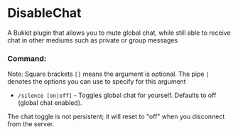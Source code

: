 # DisableChat
A Bukkit plugin that allows you to mute global chat, while still able to receive chat in other mediums such as private or group messages

### Command:
Note: Square brackets `[]` means the argument is optional. The pipe `|` denotes the options you can use to specify for this argument
- `/silence [on|off]` - Toggles global chat for yourself. Defaults to off (global chat enabled).

The chat toggle is not persistent; it will reset to "off" when you disconnect from the server.

